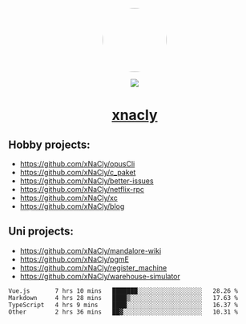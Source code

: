 <p align="center">
  <img style="border-radius: 100px" width="128" height="128" src="https://avatars.githubusercontent.com/u/47723417?v=4"/>
</p>
<p align="center">
  <img src="https://komarev.com/ghpvc/?username=xnacly&&style=flat-square"/>
</p>

<h1 align="center"><a href="https://xnacly.me"> xnacly</a> </h1>

## Hobby projects:
- https://github.com/xNaCly/opusCli
- https://github.com/xNaCly/c_paket
- https://github.com/xNaCly/better-issues
- https://github.com/xNaCly/netflix-rpc
- https://github.com/xNaCly/xc
- https://github.com/xNaCly/blog

## Uni projects:
- https://github.com/xNaCly/mandalore-wiki
- https://github.com/xNaCly/pgmE
- https://github.com/xNaCly/register_machine
- https://github.com/xNaCly/warehouse-simulator


<!--START_SECTION:waka-->

```text
Vue.js       7 hrs 10 mins   ███████░░░░░░░░░░░░░░░░░░   28.26 %
Markdown     4 hrs 28 mins   ████▒░░░░░░░░░░░░░░░░░░░░   17.63 %
TypeScript   4 hrs 9 mins    ████░░░░░░░░░░░░░░░░░░░░░   16.37 %
Other        2 hrs 36 mins   ██▓░░░░░░░░░░░░░░░░░░░░░░   10.31 %
```

<!--END_SECTION:waka-->
